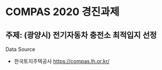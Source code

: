 # COMPAS 2020 경진과제
## 주제: (광양시) 전기자동차 충전소 최적입지 선정



Data Source
* 한국토지주택공사 https://compas.lh.or.kr/
